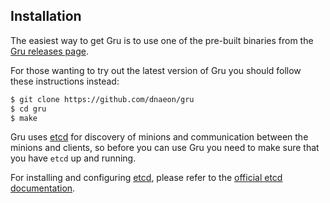 ## Installation

The easiest way to get Gru is to use one of the pre-built binaries
from the [Gru releases page](https://github.com/dnaeon/gru/releases/).

For those wanting to try out the latest version of Gru you should
follow these instructions instead:

```bash
$ git clone https://github.com/dnaeon/gru
$ cd gru
$ make
```

Gru uses
[etcd](https://github.com/coreos/etcd) for discovery of minions and
communication between the minions and clients, so before you can use
Gru you need to make sure that you have `etcd` up and running.

For installing and configuring [etcd](https://github.com/coreos/etcd),
please refer to the
[official etcd documentation](https://coreos.com/etcd/docs/latest/).
